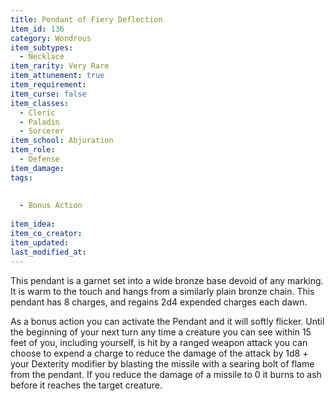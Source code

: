 ```yaml
---
title: Pendant of Fiery Deflection
item_id: 136
category: Wondrous
item_subtypes:
  - Necklace
item_rarity: Very Rare
item_attunement: true
item_requirement:
item_curse: false
item_classes:
  - Cleric
  - Paladin
  - Sorcerer
item_school: Abjuration
item_role:
  - Defense
item_damage:
tags:
  
  
  - Bonus Action
  
item_idea:
item_co_creator:
item_updated:
last_modified_at:
---
```


This pendant is a garnet set into a wide bronze base devoid of any marking. It is warm to the touch and hangs from a similarly plain bronze chain. This pendant has 8 charges, and regains 2d4 expended charges each dawn.

As a bonus action you can activate the Pendant and it will softly flicker. Until the beginning of your next turn any time a creature you can see within 15 feet of you, including yourself, is hit by a ranged weapon attack you can choose to expend a charge to reduce the damage of the attack by 1d8 + your Dexterity modifier by blasting the missile with a searing bolt of flame from the pendant. If you reduce the damage of a missile to 0 it burns to ash before it reaches the target creature.
